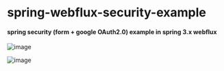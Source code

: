 # spring-webflux-security-example

#### spring security (form + google OAuth2.0) example in spring 3.x webflux  

![image](https://github.com/van1164/spring-webflux-security-example/assets/52437971/7b8e5cb8-9f50-4e6b-b7b6-91b292e61bc9)

![image](https://github.com/van1164/spring-webflux-security-example/assets/52437971/fc15ee9f-e929-4030-84f8-3e44fad4f6f8)
